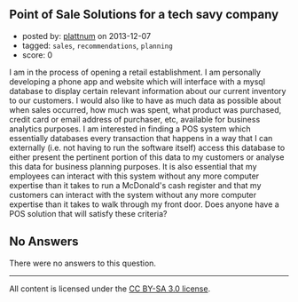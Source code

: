 ## Point of Sale Solutions for a tech savy company

- posted by: [plattnum](https://stackexchange.com/users/-1/29917-plattnum) on 2013-12-07
- tagged: `sales`, `recommendations`, `planning`
- score: 0

<p>I am in the process of opening a retail establishment. I am personally developing a phone app and website which will interface with a mysql database to display certain relevant information about our current inventory to our customers. I would also like to have as much data as possible about when sales occurred, how much was spent, what product was purchased, credit card or email address of purchaser, etc, available for business analytics purposes. I am interested in finding a POS system which essentially databases every transaction that happens in a way that I can externally (i.e. not having to run the software itself) access this database to either present the pertinent portion of this data to my customers or analyse this data for business planning purposes. It is also essential that my employees can interact with this system without any more computer expertise than it takes to run a McDonald's cash register and that my customers can interact with the system without any more computer expertise than it takes to walk through my front door. Does anyone have a POS solution that will satisfy these criteria?</p>


## No Answers

There were no answers to this question.


---

All content is licensed under the [CC BY-SA 3.0 license](https://creativecommons.org/licenses/by-sa/3.0/).
